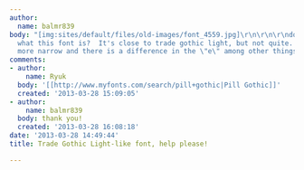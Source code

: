 ```yaml
---
author:
  name: balmr839
body: "[img:sites/default/files/old-images/font_4559.jpg]\r\n\r\n\r\ndoes anyone know
  what this font is?  It's close to trade gothic light, but not quite.  It's a bit
  more narrow and there is a difference in the \"e\" among other things.  thank you!"
comments:
- author:
    name: Ryuk
  body: '[[http://www.myfonts.com/search/pill+gothic|Pill Gothic]]'
  created: '2013-03-28 15:09:05'
- author:
    name: balmr839
  body: thank you!
  created: '2013-03-28 16:08:18'
date: '2013-03-28 14:49:44'
title: Trade Gothic Light-like font, help please!

---
```

